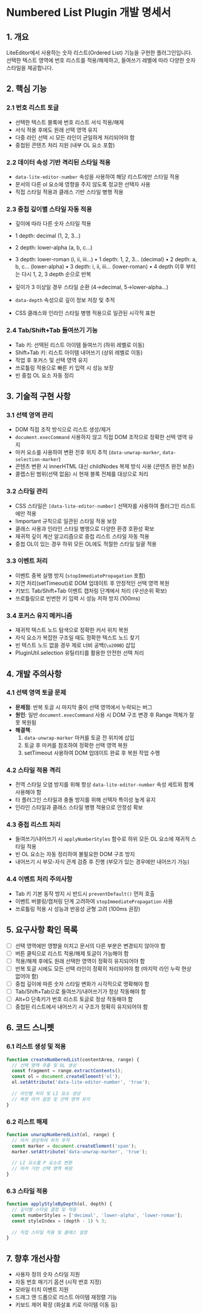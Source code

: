 # Numbered List Plugin 개발 명세서

## 1. 개요

LiteEditor에서 사용하는 숫자 리스트(Ordered List) 기능을 구현한 플러그인입니다. 선택한 텍스트 영역에 번호 리스트를 적용/해제하고, 들여쓰기 레벨에 따라 다양한 숫자 스타일을 제공합니다.

## 2. 핵심 기능

### 2.1 번호 리스트 토글
- 선택한 텍스트 블록에 번호 리스트 서식 적용/해제
- 서식 적용 후에도 원래 선택 영역 유지
- 다중 라인 선택 시 모든 라인이 균일하게 처리되어야 함
- 중첩된 콘텐츠 처리 지원 (내부 OL 요소 포함)

### 2.2 데이터 속성 기반 격리된 스타일 적용
- `data-lite-editor-number` 속성을 사용하여 해당 리스트에만 스타일 적용
- 문서의 다른 ol 요소에 영향을 주지 않도록 정교한 선택자 사용
- 직접 스타일 적용과 클래스 기반 스타일 병행 적용

### 2.3 중첩 깊이별 스타일 자동 적용
- 깊이에 따라 다른 숫자 스타일 적용
- 1 depth: decimal (1, 2, 3...)
- 2 depth: lower-alpha (a, b, c...)
- 3 depth: lower-roman (i, ii, iii...)
  •	1 depth: 1, 2, 3… (decimal)
  •	2 depth: a, b, c… (lower-alpha)
  •	3 depth: i, ii, iii… (lower-roman)
  •	4 depth 이후 부터는 다시 1, 2, 3 depth  순으로 반복 

- 깊이가 3 이상일 경우 스타일 순환 (4→decimal, 5→lower-alpha...)
- `data-depth` 속성으로 깊이 정보 저장 및 추적
- CSS 클래스와 인라인 스타일 병행 적용으로 일관된 시각적 표현

### 2.4 Tab/Shift+Tab 들여쓰기 기능
- Tab 키: 선택된 리스트 아이템 들여쓰기 (하위 레벨로 이동)
- Shift+Tab 키: 리스트 아이템 내어쓰기 (상위 레벨로 이동)
- 작업 후 포커스 및 선택 영역 유지
- 쓰로틀링 적용으로 빠른 키 입력 시 성능 보장
- 빈 중첩 OL 요소 자동 정리

## 3. 기술적 구현 사항

### 3.1 선택 영역 관리
- DOM 직접 조작 방식으로 리스트 생성/제거
- `document.execCommand` 사용하지 않고 직접 DOM 조작으로 정확한 선택 영역 유지
- 마커 요소를 사용하여 변환 전후 위치 추적 (`data-unwrap-marker`, `data-selection-marker`)
- 콘텐츠 변환 시 innerHTML 대신 childNodes 복제 방식 사용 (콘텐츠 완전 보존)
- 콜랩스된 범위(선택 없음) 시 현재 블록 전체를 대상으로 처리

### 3.2 스타일 관리
- CSS 스타일은 `[data-lite-editor-number]` 선택자를 사용하여 플러그인 리스트에만 적용
- !important 규칙으로 일관된 스타일 적용 보장
- 클래스 사용과 인라인 스타일 병행으로 다양한 환경 호환성 확보
- 재귀적 깊이 계산 알고리즘으로 중첩 리스트 스타일 자동 적용
- 중첩 OL이 있는 경우 하위 모든 OL에도 적절한 스타일 일괄 적용

### 3.3 이벤트 처리
- 이벤트 중복 실행 방지 (`stopImmediatePropagation` 포함)
- 지연 처리(setTimeout)로 DOM 업데이트 후 안정적인 선택 영역 복원
- 키보드 Tab/Shift+Tab 이벤트 캡처링 단계에서 처리 (우선순위 확보)
- 쓰로틀링으로 빈번한 키 입력 시 성능 저하 방지 (100ms)

### 3.4 포커스 유지 메커니즘
- 재귀적 텍스트 노드 탐색으로 정확한 커서 위치 복원
- 자식 요소가 복잡한 구조일 때도 정확한 텍스트 노드 찾기
- 빈 텍스트 노드 없을 경우 제로 너비 공백(`\u200B`) 삽입
- PluginUtil.selection 유틸리티를 활용한 안전한 선택 처리

## 4. 개발 주의사항

### 4.1 선택 영역 토글 문제
- **문제점**: 반복 토글 시 마지막 줄이 선택 영역에서 누락되는 버그
- **원인**: 일반 `document.execCommand` 사용 시 DOM 구조 변경 후 Range 객체가 잘못 복원됨
- **해결책**: 
  1. `data-unwrap-marker` 마커를 토글 전 위치에 삽입
  2. 토글 후 마커를 참조하여 정확한 선택 영역 복원
  3. setTimeout 사용하여 DOM 업데이트 완료 후 복원 작업 수행

### 4.2 스타일 적용 격리
- 전역 스타일 오염 방지를 위해 항상 `data-lite-editor-number` 속성 세트와 함께 사용해야 함
- 타 플러그인 스타일과 충돌 방지를 위해 선택자 특이성 높게 유지
- 인라인 스타일과 클래스 스타일 병행 적용으로 안정성 확보

### 4.3 중첩 리스트 처리
- 들여쓰기/내어쓰기 시 `applyNumberStyles` 함수로 하위 모든 OL 요소에 재귀적 스타일 적용
- 빈 OL 요소는 자동 정리하여 불필요한 DOM 구조 방지
- 내어쓰기 시 부모-자식 관계 검증 후 진행 (부모가 있는 경우에만 내어쓰기 가능)

### 4.4 이벤트 처리 주의사항
- Tab 키 기본 동작 방지 시 반드시 `preventDefault()` 먼저 호출
- 이벤트 버블링/캡처링 단계 고려하여 `stopImmediatePropagation` 사용
- 쓰로틀링 적용 시 성능과 반응성 균형 고려 (100ms 권장)

## 5. 요구사항 확인 목록

- [ ] 선택 영역에만 영향을 미치고 문서의 다른 부분은 변경되지 않아야 함
- [ ] 버튼 클릭으로 리스트 적용/해제 토글이 가능해야 함
- [ ] 적용/해제 후에도 원래 선택한 영역이 정확히 유지되어야 함
- [ ] 반복 토글 시에도 모든 선택 라인이 정확히 처리되어야 함 (마지막 라인 누락 현상 없어야 함)
- [ ] 중첩 깊이에 따른 숫자 스타일 변화가 시각적으로 명확해야 함
- [ ] Tab/Shift+Tab으로 들여쓰기/내어쓰기가 정상 작동해야 함
- [ ] Alt+O 단축키가 번호 리스트 토글로 정상 작동해야 함
- [ ] 중첩된 리스트에서 내어쓰기 시 구조가 정확히 유지되어야 함

## 6. 코드 스니펫

### 6.1 리스트 생성 및 적용

```js
function createNumberedList(contentArea, range) {
  // 선택 영역 추출 및 OL 생성
  const fragment = range.extractContents();
  const ol = document.createElement('ol');
  ol.setAttribute('data-lite-editor-number', 'true');
  
  // 라인별 처리 및 LI 요소 생성
  // 복원 마커 설정 및 선택 영역 유지
}
```

### 6.2 리스트 해제

```js
function unwrapNumberedList(ol, range) {
  // 마커 생성하여 위치 추적
  const marker = document.createElement('span');
  marker.setAttribute('data-unwrap-marker', 'true');
  
  // LI 요소를 P 요소로 변환
  // 마커 기반 선택 영역 복원
}
```

### 6.3 스타일 적용

```js
function applyStyleByDepth(ol, depth) {
  // 깊이별 스타일 결정 및 적용
  const numberStyles = ['decimal', 'lower-alpha', 'lower-roman'];
  const styleIndex = (depth - 1) % 3;
  
  // 직접 스타일 적용 및 클래스 설정
}
```

## 7. 향후 개선사항

- 사용자 정의 숫자 스타일 지원
- 자동 번호 매기기 옵션 (시작 번호 지정)
- 모바일 터치 이벤트 지원
- 드래그 앤 드롭으로 리스트 아이템 재정렬 기능 
- 키보드 제어 확장 (화살표 키로 아이템 이동 등)

